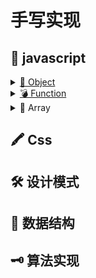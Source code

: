 # 手写实现

## 📜 javascript

<details for="Object">
<summary><a href="./javascript/Object/readme.md">🦆 Object</a></summary>

- [new](./javascript/Object/new/readme.md)

- [instanceof](./javascript/Object/instanceof/readme.md)
- [继承]()
</details>
<details for="Function">
  <summary><a href="./javascript/Function/readme.md">💣 Function</a></summary>

</details>
<details for="Array">
  <summary>🛒 Array</summary>
</details>

## 🖍 Css

## 🛠 设计模式

## 🔗 数据结构

## 🗝 算法实现
